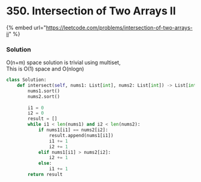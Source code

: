 # 350. Intersection of Two Arrays II

{% embed url="https://leetcode.com/problems/intersection-of-two-arrays-ii" %}

### Solution

O(n+m) space solution is trivial using multiset,\
This is O(1) space and O(nlogn)

```python
class Solution:
    def intersect(self, nums1: List[int], nums2: List[int]) -> List[int]:
        nums1.sort()
        nums2.sort()
        
        i1 = 0
        i2 = 0
        result = []
        while i1 < len(nums1) and i2 < len(nums2):
            if nums1[i1] == nums2[i2]:
                result.append(nums1[i1])
                i1 += 1
                i2 += 1
            elif nums1[i1] > nums2[i2]:
                i2 += 1
            else:
                i1 += 1
        return result

```
